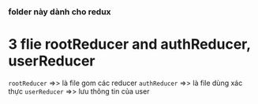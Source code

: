 ### folder này dành cho redux

# 3 flie rootReducer and authReducer, userReducer

`rootReducer` =>> là file gom các reducer
`authReducer` =>> là file dùng xác thực
`userReducer` =>> lưu thông tin của user